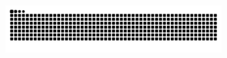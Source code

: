 <picture>
  <source
    media="(prefers-color-scheme: dark)"
    srcset="https://raw.githubusercontent.com/alvarogarciapiz/alvarogarciapiz/d1a2f6a77cce33e3912ee706aa1daecb86e076c3/github-contribution-grid-snake-dark.svg"
  />
  <source
    media="(prefers-color-scheme: light)"
    srcset="https://raw.githubusercontent.com/alvarogarciapiz/alvarogarciapiz/d1a2f6a77cce33e3912ee706aa1daecb86e076c3/github-contribution-grid-snake.svg"
  />
  <img
    alt="github contribution grid snake animation"
    src="https://raw.githubusercontent.com/alvarogarciapiz/alvarogarciapiz/d1a2f6a77cce33e3912ee706aa1daecb86e076c3/github-contribution-grid-snake.svg"
  />
</picture>


